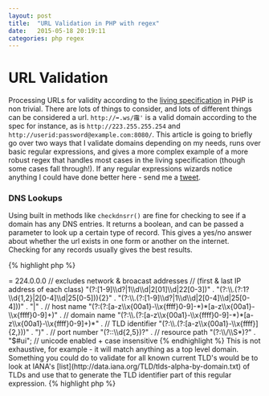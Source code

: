 ```yaml
---
layout: post
title:  "URL Validation in PHP with regex"
date:   2015-05-18 20:19:11
categories: php regex
---
```


# URL Validation

Processing URLs for validity according to the [living specification](https://url.spec.whatwg.org/#url-parsing) in PHP is non trivial. There are lots of things to consider, and lots of different things can be considered a url. `http://➡.ws/䨹'` is a valid domain according to the spec for instance, as is `http://223.255.255.254` and `http://userid:password@example.com:8080/`. This article is going to briefly go over two ways that I validate domains depending on my needs, runs over basic regular expressions, and gives a more complex example of a more robust regex that handles most cases in the living specification (though some cases fall through!). If any regular expressions wizards notice anything I could have done better here - send me a [tweet](http://twitter.com/jackw411).

### DNS Lookups

Using built in methods like `checkdnsrr()` are fine for checking to see if a domain has any DNS entries. It returns a boolean, and can be passed a parameter to look up a certain type of record. This gives a yes/no answer about whether the url exists in one form or another on the internet. Checking for any records usually gives the best results.

{% highlight php %}
<?php
            // check for any type of record
            if (checkdnsrr($url, 'ANY')) {
                // the record exists!
            }
{% endhighlight %}

This works fine for standard ASCII URLs, but `checkdnsrr` fails when passed a URL like `ñandu.cl`. If you need to do lots of validation with urls that contain unicode characters in with `checkdnsrr`, then it's possible, but you need to install the pecl packages `intl` and `idn`.  With these packages, it's possible to convert the domain name to IDNA Ascii form before using `checkdnsrr`. ([IDNA is a mechanism defined for handling internationalized domain names containing non-ASCII characters.](http://en.wikipedia.org/wiki/Internationalized_domain_name))

{% highlight php %}
<?php
    // check for any type of record
    if (checkdnsrr(idn_to_ascii($url), 'ANY')) {
            // the record exists!
    }
{% endhighlight %}

This method has the obvious drawback that if the domain you are trying to validate doesn't have any DNS entries, it will appear invalid, though this may not be the case. Doing this kind of non-vital network stuff on user input runs the risk of a delayed response while this blocks the flow of execution, also. So it may not always be the best choice, depending on the use case.

### Regular Expressions

Another way to validate a domain is to validate it using Regular Expressions. This doesn't ensure that the domain actually exists, but for a quick check that the structure of a URL is valid rather than it's presence on the internet, they often suffice.

If you need something that just validates western urls for form validation - something like this may do:

{% highlight php %}
<?php
      $regex = "#((?:https?|ftp)://(?:\S*?\.\S*?)(?:[\s)\[\]{},;"\':<]|\.\s|$))#i";
      $result = preg_match($regex, 'http://google.co.uk'); // true
{% endhighlight %}

This is quite a greedy regex, however, and it matches incorrect urls like `http://.www.foo.bar/` and `http://1.1.1.1.1`, but for a rough validation step to ensure a url seems roughly correct, then this might do the trick. Be sure to follow up with more stringent checks on the domain via DNS lookup, curl or some kind of request library.

I will step through this bit by bit to give you an idea of what is going on here. We start the regex string with a `#` and there is another near the end. This is called the delimiter. When using PCRE functions in PHP, it is required that you use a delimiter inside a regex string to show where the regular expression starts and ends. Any characters you see outside of the delimiter are indications to the regular expression parser to toggle certain modes. `i` for instance, let's the parser know that this regular expression is case insensitive. `u` enables unicode support.

This will validate a basic http/https/ftp url. It does not however, take into account things like IPs, internal IPs, or non ASCII urls. For those kind of edge cases, you need something a bit more robust, which invariably means the regular expression gets a bit more complicated.

To extract the domain name using a regular expression like this you would have to change the non-capturing groups we are using to define segments in the regex to capturing groups. Capturing groups allow you define portions of an overall pattern that you want to extract on their own. Non-capturing groups allow you to structure your regular expression, and write sub-patterns within a regular expression easily, without capturing anything from within the group, unless there is a capturing group nested inside.

A non-capturing group is defined as thus: `(?: )`, and a capturing group is defined simply as `()`. Sticking a `?` quantifier behind one of these groups makes these an optional part of the regex. So, in the above regex, we start after the delimiter `#` with the start of a capturing group, which allows us to grab the whole url out of a preg_match as the one and only match. Next we use a non capturing group `(?:https?|ftp)` to say "optionally, check for the presence of the characters http, https or ftp". This is done with the order of the `?` and the pipe character (`|`). The question mark indicates to the parser that the preceeding character should be matched 0 or 1 times, making it an optional character, and the pipe symbol pretty much translates into "or".

After this, the regex tries to match `://` exactly, because it is not inside any character class. After this, we come up against the next non-capturing group `(?:\S*?\.\S*?)`. This one contains something called a metacharacter `\S`. There are a few different metacharacters in regular expressions and they vary from implementation to implementation. This one here, means "match any non-whitespace character". Following this metacharacter up with a `*` quantifier changes the meaning slightly, as the `*` quantifier means "0 or more" so by changing these together we get "match any non-whitespace character 0 or more times". Chaining this again with `?` which me know to mean "optionally", changes the meaning again.. you get the idea.

So without explaining every part of it - the next section matches any non whitespace character 0 or more times optionally, then a `.` then any non whitespace character 0 or more times optionally, inside a non capturing group (that itself sits inside a capturing group!). It's important with regular expressions to be able to verbalise what the symbols mean when they are next to each other like above. Well, maybe not verbalise it, because you might sound mental, but at least have an inner monolog as to what is going on! There is a handy cheat sheet on [duckduckgo.com](https://duckduckgo.com/?q=regex&ia=answer).

As stated before this isn't a bulletproof regular expression. It is very greedy and even gives false positives on trickier invalid domains.

Let's make it a bit more robust.

### Excluding phrases in Regex.

So now that we know how to *include* certain patterns, wouldn't it be handy to exclude certain patterns in our regular expression to adhere to the living standard mentioned before. This can be done with something called a negative assertion. Looking at a [cheatsheet](https://duckduckgo.com/?q=regex&ia=answer) we can see, under assertions, that a Negative lookahead is defined with `?!`. Sticking this inside a capturing group, gives us a negative lookahead for anything within the group. This is pretty powerful, and what the lookahead part means during the comparison of a string and a regular expression is "from whereever we are in the comparison, take a peek ahead and see if the stuff inside this group matches anything coming up, if so, bail". You can see in the regular expression below we use these for a few things.

We check for local networks first and exclude those, followed by private networks. Then in the same group the regex checks if it is actually an IP, and match for IP ranges, and if it finds no match we use the pipe separator to check for a domain name. After either one of these two checks passes, port number and resource path are set.

{% highlight php %}
<?php
        $regex = "#^" .
        // protocol identifier
        "(?:(?:https?|ftp):\\/\\/)?" .
        // user:pass authentication
        "(?:\\S+(?::\\S*)?@)?" .
        "(?:" .
        // IP address exclusion
        // private & local networks
        "(?!(?:10|127)(?:\\.\\d{1,3}){3})" .
        "(?!(?:169\\.254|192\\.168)(?:\\.\\d{1,3}){2})" .
        "(?!172\\.(?:1[6-9]|2\\d|3[0-1])(?:\\.\\d{1,3}){2})" .
        // IP address dotted notation octets
        // excludes loopback network 0.0.0.0
        // excludes reserved space >= 224.0.0.0
        // excludes network & broacast addresses
        // (first & last IP address of each class)
        "(?:[1-9]\\d?|1\\d\\d|2[01]\\d|22[0-3])" .
        "(?:\\.(?:1?\\d{1,2}|2[0-4]\\d|25[0-5])){2}" .
        "(?:\\.(?:[1-9]\\d?|1\\d\\d|2[0-4]\\d|25[0-4]))" .
        "|" .
        // host name
        "(?:(?:[a-z\\x{00a1}-\\x{ffff}0-9]-*)*[a-z\\x{00a1}-\\x{ffff}0-9]+)" .
        // domain name
        "(?:\\.(?:[a-z\\x{00a1}-\\x{ffff}0-9]-*)*[a-z\\x{00a1}-\\x{ffff}0-9]+)*" .
        // TLD identifier
        "(?:\\.(?:[a-z\\x{00a1}-\\x{ffff}]{2,}))" .
        ")" .
        // port number
        "(?::\\d{2,5})?" .
        // resource path
        "(?:\\/\\S*)?" .
        "$#ui"; // unicode enabled + case insensitive
{% endhighlight %}

This is not exhaustive, for example - it will match anything as a top level domain. Something you could do to validate for all known current TLD's would be to look at IANA's [list](http://data.iana.org/TLD/tlds-alpha-by-domain.txt) of TLDs and use that to generate the TLD identifier part of this regular expression.

{% highlight php %}
<?php
    $urls = file_get_contents('http://data.iana.org/TLD/tlds-alpha-by-domain.txt');
    $regex = "#^" .
    // ...
    // TLD identifier
    "(?:\\.(?:".implode('|', explode('\n', $urls))."))";
    // ...
{% endhighlight %}

### Working with Regex

Working with regex is all about recognising what the symbols mean. To help you figure out what a regular expression is doing, you should copy it into something like [regex101](http://regex101.com) or [regexr](http://regexr.com), which will give you a break down of what the various parts of the regular expression denote. For people trying to penetrate regular expressions, there is an excellent primer on Laracasts, thats about 10 minutes long, and will really give you a jump start in the world of regular expressions For people trying to penetrate regular expressions, there is an excellent primer on [Laracasts](http://laracasts.com), thats about 10 minutes long, and will really give you a jump start in the world of regular expressions.

If you have any questions or need a hand, tweet me [@jackw411](http://twitter.com/jackw411), I'm happy to help!
